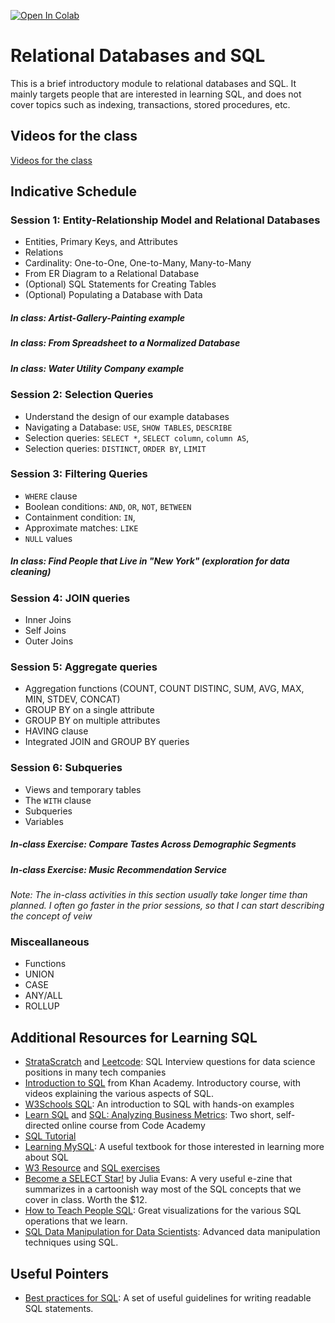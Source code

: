[![Open In Colab](https://colab.research.google.com/assets/colab-badge.svg)](https://colab.research.google.com/github/ipeirotis/introduction-to-databases/blob/master/)

# Relational Databases and SQL

This is a brief introductory module to relational databases and SQL. It mainly targets people that are interested in learning SQL, and does not cover topics such as indexing, transactions, stored procedures, etc.

## Videos for the class 

[Videos for the class](https://www.youtube.com/playlist?list=PLqAPn_b_yx0QcOgEvAKQQ5yzplFI-FOQI)

## Indicative Schedule

### Session 1: Entity-Relationship Model and Relational Databases

* Entities, Primary Keys, and Attributes
* Relations
* Cardinality: One-to-One, One-to-Many, Many-to-Many
* From ER Diagram to a Relational Database
* (Optional) SQL Statements for Creating Tables
* (Optional) Populating a Database with Data

##### In class: Artist-Gallery-Painting example

##### In class: From Spreadsheet to a Normalized Database

##### In class: Water Utility Company example



### Session 2: Selection Queries

* Understand the design of our example databases
* Navigating a Database: `USE`, `SHOW TABLES`, `DESCRIBE`
* Selection queries: `SELECT *`, `SELECT column`, `column AS`, 
* Selection queries: `DISTINCT`, `ORDER BY`, `LIMIT`


### Session 3: Filtering Queries

* `WHERE` clause
* Boolean conditions: `AND`, `OR`, `NOT`, `BETWEEN`
* Containment condition: `IN`, 
* Approximate matches: `LIKE`
* `NULL` values

##### In class: Find People that Live in "New York" (exploration for data cleaning)


### Session 4: JOIN queries

* Inner Joins
* Self Joins
* Outer Joins


### Session 5: Aggregate queries

* Aggregation functions (COUNT, COUNT DISTINC, SUM, AVG, MAX, MIN, STDEV, CONCAT)
* GROUP BY on a single attribute
* GROUP BY on multiple attributes
* HAVING clause
* Integrated JOIN and GROUP BY queries

### Session 6: Subqueries

* Views and temporary tables
* The `WITH` clause
* Subqueries
* Variables

##### In-class Exercise: Compare Tastes Across Demographic Segments

##### In-class Exercise: Music Recommendation Service

_Note: The in-class activities in this section usually take longer time than planned. I often go faster
in the prior sessions, so that I can start describing the concept of veiw_

### Misceallaneous

* Functions
* UNION
* CASE
* ANY/ALL
* ROLLUP



## Additional Resources for Learning SQL

* [StrataScratch](https://platform.stratascratch.com/coding) and [Leetcode](https://leetcode.com/problemset/database/): SQL Interview questions for data science positions in many tech companies
* [Introduction to SQL](https://www.khanacademy.org/computing/computer-programming/sql) from Khan Academy. Introductory course, with videos explaining the various aspects of SQL.
* [W3Schools SQL](http://www.w3schools.com/sql/): An introduction to SQL with hands-on examples
* [Learn SQL](https://www.codecademy.com/learn/learn-sql) and [SQL: Analyzing Business Metrics](https://www.codecademy.com/learn/sql-analyzing-business-metrics): Two short, self-directed online course from Code Academy
* [SQL Tutorial](http://www.w3resource.com/sql/tutorials.php) 
* [Learning MySQL](http://shop.oreilly.com/product/9780596008642.do): A useful textbook for those interested in learning more about SQL
* [W3 Resource](https://www.w3resource.com/sql/tutorials.php) and [SQL exercises](https://www.w3resource.com/sql-exercises/)
* [Become a SELECT Star!](https://gumroad.com/l/sql-zine) by Julia Evans:  A very useful e-zine that summarizes in a cartoonish way most of the SQL concepts that we cover in class. Worth the $12.
* [How to Teach People SQL](https://dataschool.com/how-to-teach-people-sql/): Great visualizations for the various SQL operations that we learn.
* [SQL Data Manipulation for Data Scientists](https://www.stratascratch.com/guides/): Advanced data manipulation techniques using SQL.

## Useful Pointers

* [Best practices for SQL](https://data36.com/sql-best-practices-data-analysts/): A set of useful guidelines for writing readable SQL statements.


